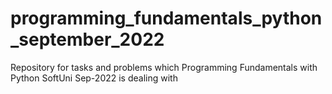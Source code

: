 # programming_fundamentals_python_september_2022
Repository for tasks and problems which Programming Fundamentals with Python SoftUni Sep-2022 is dealing with
